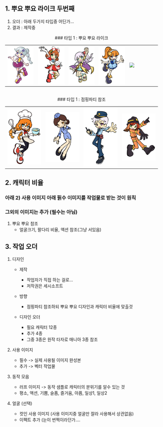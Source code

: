 
## 1. 뿌요 뿌요 라이크 두번째
1) 오더 : 아래 두가지 타입중 어딘가...
2) 결과 : 제작중

<div align =center> ### 타입 1 : 뿌요 뿌요 라이크</div>
<table width = 100%><tr>    
    <td width = 20% ><img src=image/pngfile/캐릭터_11.png></td>
    <td width = 20% ><img src=image/pngfile/캐릭터_15.png></td>
    <td width = 20% ><img src=image/pngfile/캐릭터_16.png></td>
    <td width = 20% ><img src=image/pngfile/캐릭터_12.png></td>
    <td width = 20% ><img src=image/pngfile/캐릭터.png></td>
</tr></table>
<br>
<div align =center> ### 타입 1 : 점핑파티 참조</div>
<table width = 100%><tr>
    <td width = 25% ><img src=image/pngfile/캐릭터_18.png></td>
    <td width = 25% ><img src=image/pngfile/캐릭터_17.png></td>
    <td width = 25% ><img src=image/pngfile/캐릭터_19.png></td>
    <td width = 25% ><img src=image/pngfile/캐릭터_20.png></td>
</tr></table>

## 2. 캐릭터 비율 
### 아래 2) 사용 이미지 아래 핅수 이미지를 작업물로 받는 것이 원칙 
### 그외의 이미지는 추가 (필수는 아님)

1) 뿌요 뿌요 참조 
    - 얼굴크기, 팔다리 비율, 액션 참조(그냥 서있음)

## 3. 작업 오더  
1) 디자인 
    - 제작 
        - 작업자가 직접 하는 걸로... 
        - 저작권은 세시소프트 
    
    - 방향 
        - 점핑파티 참조하되 뿌요 뿌요 디자인과 캐릭터 비율에 맞출것

    - 디자인 오더 
        - 필요 캐릭터 12종 
        - 추가 4종
        - 그중 3종은 원작 타자로 매니아 3종 참조
     
2) 사용 이미지
    - 필수 -> 실제 사용될 이미지 완성본
    - 추가 -> 벡터 작업물 

3) 동작 모음
    - 러프 이미지 -> 동작 샘플로 캐릭터의 분위기를 알수 있는 것 
    - 평소, 액션, 기쁨, 슬픔, 즐거움, 아픔, 일상1, 일상2  

4) 얼굴 (선택)
    - 컷인 사용 이미지 (사용 이미지중 얼굴만 잘라 사용해서 상관없음)
    - 이펙트 추가 (눈이 번쩍이라던가.... 
